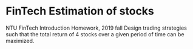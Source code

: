 # FinTech Estimation of stocks
NTU FinTech Introduction Homework, 2019 fall 
Design trading strategies such that the total return of 4 stocks over a given period of time can be maximized.

